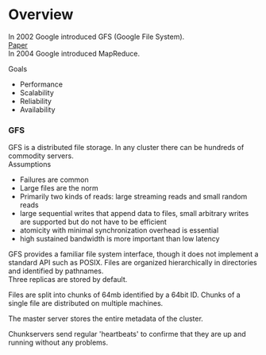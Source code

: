 # Overview

In 2002 Google introduced GFS (Google File System).  
[Paper](https://static.googleusercontent.com/media/research.google.com/en//archive/gfs-sosp2003.pdf)  
In 2004 Google introduced MapReduce.  

Goals
- Performance
- Scalability
- Reliability
- Availability

### GFS
GFS is a distributed file storage. In any cluster there can be hundreds of commodity servers.  
Assumptions
- Failures are common
- Large files are the norm
- Primarily two kinds of reads: large streaming reads and small random reads
- large sequential writes that append data to files, small arbitrary writes are supported but do not have to be efficient
- atomicity with minimal synchronization overhead is essential
- high sustained bandwidth is more important than low latency

GFS provides a familiar file system interface, though it does not implement a standard API such as POSIX. Files are organized hierarchically in directories and identified by pathnames.  
Three replicas are stored by default.  

Files are split into chunks of 64mb identified by a 64bit ID. Chunks of a single file are distributed on multiple machines.  

The master server stores the entire metadata of the cluster.  

Chunkservers send regular 'heartbeats' to confirme that they are up and running without any problems.  